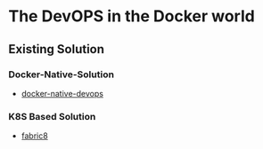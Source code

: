 # The DevOPS in the Docker world


## Existing Solution

### Docker-Native-Solution
  
  * [docker-native-devops](existing_solution.md)
    
### K8S Based Solution
    
  * [fabric8](https://github.com/fabric8io/fabric8)

